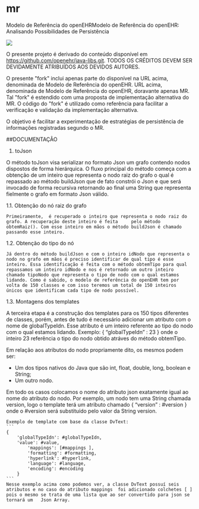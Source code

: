 # mr
Modelo de Referência do openEHRModelo de Referência do openEHR: 
Analisando Possibilidades de Persistência

[<img src="https://api.travis-ci.org/kyriosdata/mr.svg?branch=master">](https://travis-ci.org/kyriosdata/mr)

O presente projeto é derivado do conteúdo
disponível em https://github.com/openehr/java-libs.git.
TODOS OS CRÉDITOS DEVEM SER DEVIDAMENTE ATRIBUÍDOS
AOS DEVIDOS AUTORES. 

O presente "fork" inclui apenas parte do disponível na
URL acima, denominada de Modelo de Referência do openEHR. 
URL acima, denominada de Modelo de Referência do openEHR,
doravante apenas MR. Tal "fork" é estendido com uma
proposta de implementação alternativa do MR. O código
do "fork" é utilizado como referência para facilitar a
verificação e validação da implementação alternativa.

O objetivo é facilitar a experimentação de estratégias 
de persistência de informações registradas segundo o
MR. 

##DOCUMENTAÇÂO

1. toJson

  O método toJson visa serializar no formato Json um grafo contendo nodos dispostos de forma hierárquica. O fluxo principal do método começa com a obtenção de um inteiro que representa o nodo raiz do grafo o qual é repassado ao método buildJson que de fato constrói o Json e que será invocado de forma recursiva retornando ao final uma String que representa fielmente o grafo em formato Json válido.
  
  1.1. Obtenção do nó raiz do grafo
  
    Primeiramente,  é recuperado o inteiro que representa o nodo raiz do grafo. A recuperação deste inteiro é feita     pelo método obtemRaiz(). Com esse inteiro em mãos o método buildJson é chamado passando esse inteiro.
    
  1.2. Obtenção do tipo do nó
  
    Já dentro do método buildJson e com o inteiro idNodo que representa o nodo no grafo em mãos é preciso identificar de qual tipo é esse inteiro. Essa identificação é feita com o método obtemTipo para qual repassamos um inteiro idNodo e nos é retornado um outro inteiro chamado tipoNodo que representa o tipo de nodo com o qual estamos lidando. Como é sabido, o modelo de referência do openEHR tem por volta de 150 classes e com isso teremos um total de 150 inteiros únicos que identificam cada tipo de nodo possível.
    
  1.3. Montagens dos templates
  
  A terceira etapa é a construção dos templates para os 150 tipos diferentes de classes, porém, antes de tudo é necessário adicionar um atributo com o nome de globalTypeIdn. Esse atributo é um inteiro referente ao tipo do nodo com o qual estamos lidando. Exemplo: { “globalTypeIdn” : 23 } onde o inteiro 23 referência o tipo do nodo obtido atráves do método obtemTipo.
  
  Em relação aos atributos do nodo propriamente dito, os mesmos podem ser:

  * Um dos tipos nativos do Java que são int, float, double, long, boolean e String;
  * Um outro nodo.

  Em todo os casos colocamos o nome do atributo json exatamente igual ao nome do atributo do nodo. Por exemplo, um nodo tem uma String chamada version, logo o template terá um atributo chamado { “version” : #version } onde o #version será substituído pelo valor da String version.

	Exemplo de template com base da classe DvText:
	```
	{
	    'globalTypeIdn': #globalTypeIdn,
	    'value': #value,
            'mappings': [#mappings ],
    	    'formatting': #formatting,
    	    'hyperlink': #hyperlink,
    	    'language': #language,
    	    'encoding': #encoding
        }
	```
	Nesse exemplo acima como podemos ver, a classe DvText possuí seis atributos e no caso do atributo mappings 	foi adicionado colchetes [ ] pois o mesmo se trata de uma lista que ao ser convertido para json se tornará um 	Json Array.

